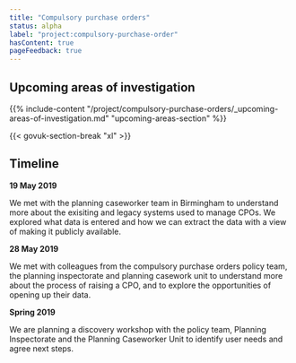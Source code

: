 ```yaml
---
title: "Compulsory purchase orders"
status: alpha
label: "project:compulsory-purchase-order"
hasContent: true
pageFeedback: true
---
```


## Upcoming areas of investigation

{{% include-content "/project/compulsory-purchase-orders/_upcoming-areas-of-investigation.md" "upcoming-areas-section" %}}

{{< govuk-section-break "xl" >}}

## Timeline

**19 May 2019**

We met with the planning caseworker team in Birmingham to understand more about the exisiting and legacy systems used to manage CPOs. We explored what data is entered and how we can extract the data with a view of making it publicly available.

**28 May 2019**

We met with colleagues from the compulsory purchase orders policy team, the planning inspectorate and planning casework unit to understand more about the process of raising a CPO, and to explore the opportunities of opening up their data.

**Spring 2019**

We are planning a discovery workshop with the policy team, Planning Inspectorate and the Planning Caseworker Unit to identify user needs and agree next steps.
